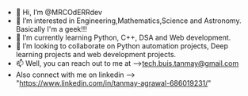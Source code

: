 - 👋 Hi, I’m @MRCOdERRdev
- 👀 I’m interested in Engineering,Mathematics,Science and Astronomy. Basically I'm a geek!!!
- 🌱 I’m currently learning Python, C++, DSA and Web development.
- 💞️ I’m looking to collaborate on Python automation projects, Deep learning projects and web development projects.
- 📫 Well, you can reach out to me at -->tech.buis.tanmay@gmail.com 
-   Also connect with me on linkedin --> "https://www.linkedin.com/in/tanmay-agrawal-686019231/"

